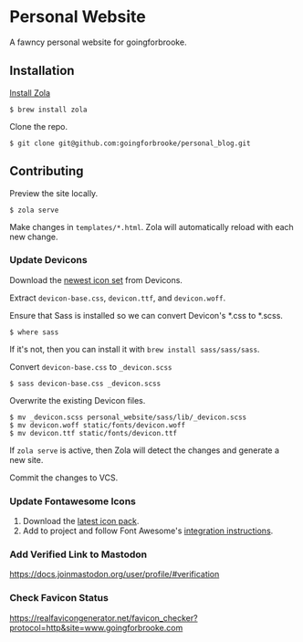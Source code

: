 # Personal Website

A fawncy personal website for goingforbrooke.

## Installation

[Install Zola](https://www.getzola.org/documentation/getting-started/installation/)

```console
$ brew install zola
```

Clone the repo.

```console
$ git clone git@github.com:goingforbrooke/personal_blog.git
```

## Contributing

Preview the site locally.

```console
$ zola serve
```

Make changes in `templates/*.html`. Zola will automatically reload with each new change.

### Update Devicons

Download the [newest icon set](https://github.com/devicons/devicon/archive/master.zip) from Devicons.

Extract `devicon-base.css`, `devicon.ttf`, and `devicon.woff`.

Ensure that Sass is installed so we can convert Devicon's *.css to *.scss.

```console
$ where sass
```

If it's not, then you can install it with `brew install sass/sass/sass`.

Convert `devicon-base.css` to `_devicon.scss`

```console
$ sass devicon-base.css _devicon.scss
```

Overwrite the existing Devicon files.

```console
$ mv _devicon.scss personal_website/sass/lib/_devicon.scss
$ mv devicon.woff static/fonts/devicon.woff
$ mv devicon.ttf static/fonts/devicon.ttf
```

If `zola serve` is active, then Zola will detect the changes and generate a new site.

Commit the changes to VCS.

### Update Fontawesome Icons

1. Download the [latest icon pack](https://fontawesome.com/download).
2. Add to project and follow Font Awesome's [integration instructions](https://fontawesome.com/docs/web/use-with/scss).

### Add Verified Link to Mastodon

https://docs.joinmastodon.org/user/profile/#verification

### Check Favicon Status

https://realfavicongenerator.net/favicon_checker?protocol=http&site=www.goingforbrooke.com